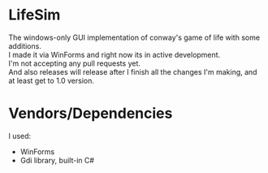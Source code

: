 # LifeSim
The windows-only GUI implementation of conway's game of life with some additions.  
I made it via WinForms and right now its in active development.  
I'm not accepting any pull requests yet.  
And also releases will release after I finish all the changes I'm making, and at least get to 1.0 version.  

# Vendors/Dependencies
I used:
* WinForms
* Gdi library, built-in C#
